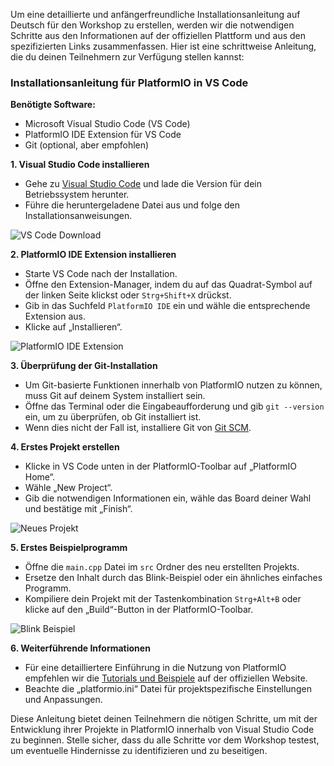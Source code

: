 Um eine detaillierte und anfängerfreundliche Installationsanleitung auf Deutsch für den Workshop zu erstellen, werden wir die notwendigen Schritte aus den Informationen auf der offiziellen Plattform und aus den spezifizierten Links zusammenfassen. Hier ist eine schrittweise Anleitung, die du deinen Teilnehmern zur Verfügung stellen kannst:

### Installationsanleitung für PlatformIO in VS Code

**Benötigte Software:**
- Microsoft Visual Studio Code (VS Code)
- PlatformIO IDE Extension für VS Code
- Git (optional, aber empfohlen)

**1. Visual Studio Code installieren**
   - Gehe zu [Visual Studio Code](https://code.visualstudio.com) und lade die Version für dein Betriebssystem herunter.
   - Führe die heruntergeladene Datei aus und folge den Installationsanweisungen.

   ![VS Code Download](https://code.visualstudio.com/assets/download.png)

**2. PlatformIO IDE Extension installieren**
   - Starte VS Code nach der Installation.
   - Öffne den Extension-Manager, indem du auf das Quadrat-Symbol auf der linken Seite klickst oder `Strg+Shift+X` drückst.
   - Gib in das Suchfeld `PlatformIO IDE` ein und wähle die entsprechende Extension aus.
   - Klicke auf „Installieren“.

   ![PlatformIO IDE Extension](https://docs.platformio.org/en/stable/_images/platformio-ide-vscode-pkg-installer.png)

**3. Überprüfung der Git-Installation**
   - Um Git-basierte Funktionen innerhalb von PlatformIO nutzen zu können, muss Git auf deinem System installiert sein.
   - Öffne das Terminal oder die Eingabeaufforderung und gib `git --version` ein, um zu überprüfen, ob Git installiert ist.
   - Wenn dies nicht der Fall ist, installiere Git von [Git SCM](https://git-scm.com/book/en/v2/Getting-Started-Installing-Git).

**4. Erstes Projekt erstellen**
   - Klicke in VS Code unten in der PlatformIO-Toolbar auf „PlatformIO Home“.
   - Wähle „New Project“.
   - Gib die notwendigen Informationen ein, wähle das Board deiner Wahl und bestätige mit „Finish“.

   ![Neues Projekt](https://docs.platformio.org/en/stable/_images/platformio-ide-vscode-new-project.png)

**5. Erstes Beispielprogramm**
   - Öffne die `main.cpp` Datei im `src` Ordner des neu erstellten Projekts.
   - Ersetze den Inhalt durch das Blink-Beispiel oder ein ähnliches einfaches Programm.
   - Kompiliere dein Projekt mit der Tastenkombination `Strg+Alt+B` oder klicke auf den „Build“-Button in der PlatformIO-Toolbar.

   ![Blink Beispiel](https://docs.platformio.org/en/stable/_images/platformio-ide-vscode-blink-project.png)

**6. Weiterführende Informationen**
   - Für eine detailliertere Einführung in die Nutzung von PlatformIO empfehlen wir die [Tutorials und Beispiele](../../tutorials/index.html#tutorials) auf der offiziellen Website.
   - Beachte die „platformio.ini“ Datei für projektspezifische Einstellungen und Anpassungen.

Diese Anleitung bietet deinen Teilnehmern die nötigen Schritte, um mit der Entwicklung ihrer Projekte in PlatformIO innerhalb von Visual Studio Code zu beginnen. Stelle sicher, dass du alle Schritte vor dem Workshop testest, um eventuelle Hindernisse zu identifizieren und zu beseitigen.